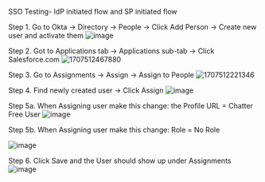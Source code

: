 SSO Testing- IdP initiated flow and SP initiated flow

Step 1. Go to Okta -> Directory -> People -> Click Add Person -> Create new user and activate them 
![image](https://github.com/user-attachments/assets/c4d2e72d-277b-4623-8acc-0d76d90534ba)

Step 2. Got to Applications tab -> Applications sub-tab -> Click Salesforce.com
![1707512467880](https://github.com/user-attachments/assets/9278a5c3-e2dd-4953-aec5-dc2acc22326e)

Step 3. Go to Assignments -> Assign -> Assign to People
![1707512221346](https://github.com/user-attachments/assets/596a33f5-0d54-49c9-8607-eb35f0793ba7)

Step 4. Find newly created user -> Click Assign
![image](https://github.com/user-attachments/assets/8ade1646-2a17-43a6-acf6-ce70fac76dc6)

Step 5a. When Assigning user make this change: the Profile URL = Chatter Free User 
![image](https://github.com/user-attachments/assets/61af9849-8729-42df-a138-14111413a24a)

Step 5b. When Assigning user make this change: Role = No Role

![image](https://github.com/user-attachments/assets/1aedcda8-1531-4525-841b-4215594ca9be)

Step 6. Click Save and the User should show up under Assignments 
![image](https://github.com/user-attachments/assets/acc3dc02-0350-4774-87c3-03687f67b802)
